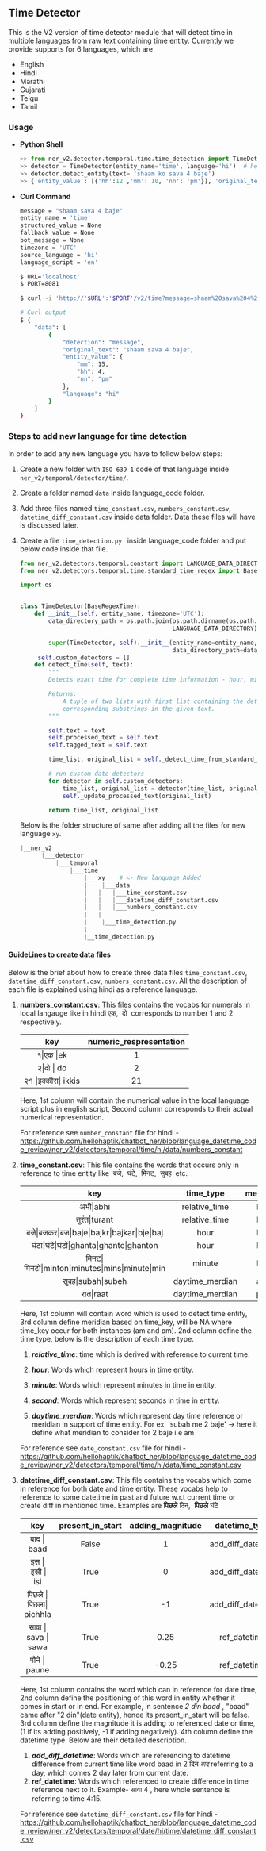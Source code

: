 ## Time Detector 

This is the V2 version of time detector module that will detect time in multiple languages from raw text containing time entity. Currently we provide supports for 6 languages, which are

- English
- Hindi
- Marathi
- Gujarati
- Telgu
- Tamil

### Usage

- **Python Shell**

  ```python
  >> from ner_v2.detector.temporal.time.time_detection import TimeDetector
  >> detector = TimeDetector(entity_name='time', language='hi')  # here language will be ISO 639-1 code
  >> detector.detect_entity(text= 'shaam ko sava 4 baje')
  >> {'entity_value': [{'hh':12 ,'mm': 10, 'nn': 'pm'}], 'original_text':['shaam ko sava 4 baje']}
  ```

- **Curl Command**

  ```bash
  message = "shaam sava 4 baje"
  entity_name = 'time'
  structured_value = None
  fallback_value = None
  bot_message = None
  timezone = 'UTC'  
  source_language = 'hi'
  language_script = 'en'
  
  $ URL='localhost'
  $ PORT=8081
  
  $ curl -i 'http://'$URL':'$PORT'/v2/time?message=shaam%20sava%204%20baje&entity_name=date&structured_value=&fallback_value=&bot_message=&source_language=hi&language_script=hi'
  
  # Curl output
  $ {
      "data": [
          {
              "detection": "message",
              "original_text": "shaam sava 4 baje",
              "entity_value": {
                  "mm": 15,
                  "hh": 4,
                  "nn": "pm"
              },
              "language": "hi"
          }
      ]
  }
  ```



### Steps to add new language for time detection

In order to add any new language you have to follow below steps:

1. Create a new folder with `ISO 639-1`  code of that language inside `ner_v2/temporal/detector/time/`.  

2. Create a folder named `data` inside language_code folder.

3.  Add three files named `time_constant.csv`, `numbers_constant.csv`, `datetime_diff_constant.csv` inside data folder. Data these files will have is discussed later.

4. Create a file `time_detection.py ` inside language_code folder and put below code inside that file.

   ```python
   from ner_v2.detectors.temporal.constant import LANGUAGE_DATA_DIRECTORY
   from ner_v2.detectors.temporal.time.standard_time_regex import BaseRegexTime
   
   import os
   
   
   class TimeDetector(BaseRegexTime):
       def __init__(self, entity_name, timezone='UTC'):
           data_directory_path = os.path.join(os.path.dirname(os.path.abspath(__file__)).rstrip(os.sep),
                                              LANGUAGE_DATA_DIRECTORY)
   
           super(TimeDetector, self).__init__(entity_name=entity_name, timezone=timezone,
                                              data_directory_path=data_directory_path)
   		self.custom_detectors = []
       def detect_time(self, text):
           """
           Detects exact time for complete time information - hour, minute, time_type available in text
   
           Returns:
               A tuple of two lists with first list containing the detected time entities and second list containing their
               corresponding substrings in the given text.
           """
   
           self.text = text
           self.processed_text = self.text
           self.tagged_text = self.text
   
           time_list, original_list = self._detect_time_from_standard_regex()
   
           # run custom date detectors
           for detector in self.custom_detectors:
               time_list, original_list = detector(time_list, original_list)
               self._update_processed_text(original_list)
   
           return time_list, original_list
   ```

    

   Below is the folder structure of same after adding all the files for new language `xy`.

   ```python
   |__ner_v2
         |___detector
             |___temporal
                 |___time
                     |___xy    # <- New language Added 
                     |	  |___data
                     |   |   |___time_constant.csv
                     |   |   |___datetime_diff_constant.csv
                     |   |   |___numbers_constant.csv
                     |   |
                     |	  |___time_detection.py
                     |
                     |__time_detection.py 
   ```



#### GuideLines to create data files

Below is the brief about how to create three data files `time_constant.csv`, `datetime_diff_constant.csv`, `numbers_constant.csv`.  All the description of each file is explained using hindi as a reference language. 

1. **numbers_constant.csv**:  This files contains the vocabs for numerals in local langauge like in hindi एक,  दो  corresponds to number 1 and 2 respectively.

   |        key         | **numeric_respresentation** |
   | :----------------: | :-------------------------: |
   |     १\|एक \|ek     |              1              |
   |    २\|दो \| do     |              2              |
   | २१ \|इक्कीस\| ikkis |             21              |

   Here, 1st column will contain the numerical value in the local language script plus in english script, Second column corresponds to their actual numerical representation.

   For reference see `number_constant` file for hindi - https://github.com/hellohaptik/chatbot_ner/blob/language_datetime_code_review/ner_v2/detectors/temporal/time/hi/data/numbers_constant

    

2. **time_constant.csv**: This file contains the words that occurs only in reference to time entity like  बजे,  घंटे,  मिनट,  सुबह  etc.

   |                       key                       |    time_type    | meridian |
   | :---------------------------------------------: | :-------------: | :------: |
   |                    अभी\|abhi                    |  relative_time  |    NA    |
   |                   तुरंत\|turant                   |  relative_time  |    NA    |
   |   बजे\|बजकर\|बज\|baje\|bajkr\|bajkar\|bje\|baj   |      hour       |    NA    |
   |      घंटा\|घंटे\|घंटों\|ghanta\|ghante\|ghanton      |      hour       |    NA    |
   | मिनट\|मिनटों\|minton\|minutes\|mins\|minute\|min |     minute      |    NA    |
   |                सुबह\|subah\|subeh                | daytime_merdian |    am    |
   |                    रात\|raat                    | daytime_merdian |    pm    |

   Here, 1st column will contain word which is used to detect time entity, 3rd column define meridian based on time_key, will be NA where time_key occur for both instances (am and pm). 2nd column define the time type, below is the description of each time type.

   1. ***relative_time***:  time which is derived with reference to current time.

   2. ***hour***:  Words which represent hours in time entity.

   3. ***minute***: Words which represent minutes in time in entity.

   4. ***second***:  Words which represent seconds in time in entity.

   5. ***daytime_merdian***: Words which represent day time reference or meridian in support of time entity. For ex. 'subah me 2 baje' -> here it define what meridian to consider for 2 baje i.e am

      

   For reference see `date_constant.csv` file for hindi - https://github.com/hellohaptik/chatbot_ner/blob/language_datetime_code_review/ner_v2/detectors/temporal/time/hi/data/time_constant.csv

   

3. **datetime_diff_constant.csv**:  This file contains the vocabs which come in reference for both date and time entity. These vocabs help to reference to some datetime in past and future w.r.t current time or create diff in mentioned time. Examples are  **पिछले** दिन,  **पिछले** घंटे

   |           key           | present_in_start | adding_magnitude |   datetime_type   |
   | :---------------------: | :--------------: | :--------------: | :---------------: |
   |       बाद \| baad       |      False       |        1         | add_diff_datetime |
   |    इस \|  इसी \| isi    |       True       |        0         | add_diff_datetime |
   | पिछले \| पिछला\| pichhla |       True       |        -1        | add_diff_datetime |
   |  सावा \| sava \| sawa   |       True       |       0.25       |   ref_datetime    |
   |      पौने \| paune       |       True       |      -0.25       |   ref_datetime    |

   Here, 1st column contains the word which can in reference for date time, 2nd column define the positioning of this word in entity whether it comes in start or in end. For example, in sentence *2 din baad* ,  "baad" came after "2 din"(date entity), hence its present_in_start will be false.  3rd column define the magnitude it is adding to referenced date or time, (1 if its adding positively, -1 if adding negatively). 4th column define the datetime type. Below are their detailed description.

   1. ***add_diff_datetime***:  Words which are referencing to datetime difference from current time like word baad in 2  दिन *बाद*  referring to a day, which comes 2 day later from current date.
   2. **ref_datetime**: Words which referenced to create difference in time reference next to it. Example- सावा 4 , here whole sentence is referring to time 4:15.

   For reference see `datetime_diff_constant.csv` file for hindi - https://github.com/hellohaptik/chatbot_ner/blob/language_datetime_code_review/ner_v2/detectors/temporal/date/hi/time/datetime_diff_constant.csv
